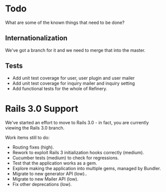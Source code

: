 # Todo

What are some of the known things that need to be done?

## Internationalization

We've got a branch for it and we need to merge that into the master.

## Tests

* Add unit test coverage for user, user plugin and user mailer
* Add unit test coverage for inquiry mailer and inquiry setting
* Add functional tests for the whole of Refinery.

# Rails 3.0 Support

We've started an effort to move to Rails 3.0 - in fact, you are currently
viewing the Rails 3.0 branch.

Work items still to do:

* Routing fixes (high).
* Rework to exploit Rails 3 initialization hooks correctly (medium).
* Cucumber tests (medium) to check for regressions.
* Test that the application works as a gem.
* Explore making the application into multiple gems, managed by Bundler.
* Migrate to new generator API  (low)..
* Migrate to new Mailer API (low).
* Fix other deprecations (low).
